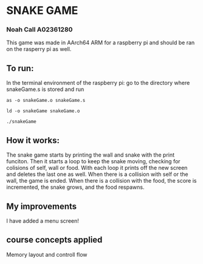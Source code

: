 # SNAKE GAME
### Noah Call A02361280

This game was made in AArch64 ARM for a raspberry pi and should be ran on the rasperry pi as well.

## To run:

In the terminal environment of the raspberry pi: go to the directory where snakeGame.s is stored and run 

```
as -o snakeGame.o snakeGame.s
```

```
ld -o snakeGame snakeGame.o
```

```
./snakeGame
```

## How it works:

The snake game starts by printing the wall and snake with the print funciton. Then it starts a loop to keep the snake moving, checking for colisions of self, wall or food. With each loop it prints off the new screen and deletes the last one as well. When there is a collision with self or the wall, the game is ended. When there is a collision with the food, the score is incremented, the snake grows, and the food respawns. 

## My improvements

I have added a menu screen!

## course concepts applied

Memory layout and controll flow